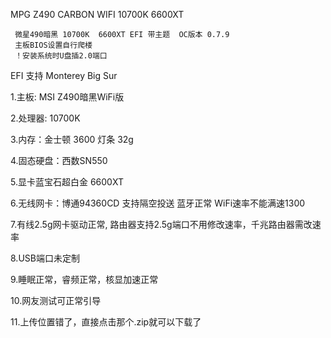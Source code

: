 MPG Z490 CARBON WIFI  10700K  6600XT 
     
      
      
     
     微星490暗黑 10700K  6600XT EFI 带主题  OC版本 0.7.9     
     主板BIOS设置自行爬楼
     ！安装系统时U盘插2.0端口     
   EFI 支持  Monterey   Big Sur

1.主板: MSI Z490暗黑WiFi版       

2.处理器: 10700K      

3.内存：金士顿 3600 灯条 32g

4.固态硬盘：西数SN550

5.显卡蓝宝石超白金 6600XT  

6.无线网卡：博通94360CD 支持隔空投送 蓝牙正常  WiFi速率不能满速1300

7.有线2.5g网卡驱动正常,  路由器支持2.5g端口不用修改速率，千兆路由器需改速率
  
8.USB端口未定制

9.睡眠正常，睿频正常，核显加速正常
  
10.网友测试可正常引导
 
11.上传位置错了，直接点击那个.zip就可以下载了

